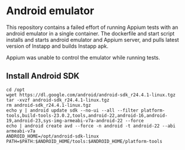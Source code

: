 # Android emulator

This repository contains a failed effort of running Appium tests with an android emulator in a single container.
The dockerfile and start script installs and starts android emulator and Appium server, and pulls latest version of Instapp and builds Instapp apk.

Appium was unable to control the emulator while running tests.

## Install Android SDK
```shell
cd /opt
wget https://dl.google.com/android/android-sdk_r24.4.1-linux.tgz
tar -xvzf android-sdk_r24.4.1-linux.tgz
rm android-sdk_r24.4.1-linux.tgz
echo y | android update sdk --no-ui --all --filter platform-tools,build-tools-23.0.2,tools,android-22,android-16,android-19,android-23,sys-img-armeabi-v7a-android-22 --force
echo | android create avd --force -n android -t android-22 --abi armeabi-v7a
ANDROID_HOME=/opt/android-sdk-linux
PATH=$PATH:$ANDROID_HOME/tools:$ANDROID_HOME/platform-tools
```
